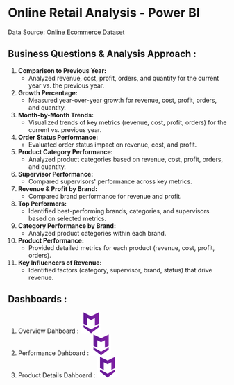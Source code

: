 # Online Retail Analysis - Power BI 
Data Source:
[Online Ecommerce Dataset](https://www.kaggle.com/datasets/ayushparwal2026/online-ecommerce)
## Business Questions & Analysis Approach :
1. **Comparison to Previous Year:** 
   - Analyzed revenue, cost, profit, orders, and quantity for the current year vs. the previous year.
2. **Growth Percentage:**
   - Measured year-over-year growth for revenue, cost, profit, orders, and quantity.
3. **Month-by-Month Trends:**
   - Visualized trends of key metrics (revenue, cost, profit, orders) for the current vs. previous year.
4. **Order Status Performance:**
   - Evaluated order status impact on revenue, cost, and profit.
5. **Product Category Performance:**
   - Analyzed product categories based on revenue, cost, profit, orders, and quantity.
6. **Supervisor Performance:**
   - Compared supervisors' performance across key metrics.
7. **Revenue & Profit by Brand:**
   - Compared brand performance for revenue and profit.
8. **Top Performers:**
   - Identified best-performing brands, categories, and supervisors based on selected metrics.
9. **Category Performance by Brand:**
   - Analyzed product categories within each brand.
10. **Product Performance:**
    - Provided detailed metrics for each product (revenue, cost, profit, orders).
11. **Key Influencers of Revenue:**
    - Identified factors (category, supervisor, brand, status) that drive revenue.
## Dashboards :
1. Overview Dahboard :
![Overview Dahboard](https://github.com/adam-p/markdown-here/raw/master/src/common/images/icon48.png "Logo Title Text 1")
2. Performance Dahboard :
![Performance Dahboard](https://github.com/adam-p/markdown-here/raw/master/src/common/images/icon48.png "Logo Title Text 1")
3. Product Details Dahboard :
![Product Details Dahboard](https://github.com/adam-p/markdown-here/raw/master/src/common/images/icon48.png "Logo Title Text 1")
